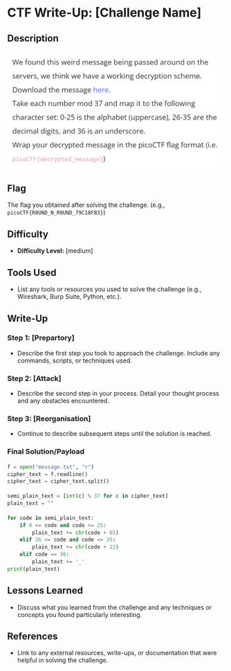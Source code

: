 # CTF Write-Up: [Challenge Name]

## Description
![alt text](images/image.png)
## Flag
The flag you obtained after solving the challenge. (e.g., `picoCTF{R0UND_N_R0UND_79C18FB3}`)

## Difficulty
- **Difficulty Level:** [medium]

## Tools Used
- List any tools or resources you used to solve the challenge (e.g., Wireshark, Burp Suite, Python, etc.).

## Write-Up

### Step 1: [Prepartory]
- Describe the first step you took to approach the challenge. Include any commands, scripts, or techniques used.

### Step 2: [Attack]
- Describe the second step in your process. Detail your thought process and any obstacles encountered.

### Step 3: [Reorganisation]
- Continue to describe subsequent steps until the solution is reached. 

### Final Solution/Payload
```python
f = open("message.txt", "r")
cipher_text = f.readline()
cipher_text = cipher_text.split()

semi_plain_text = [int(c) % 37 for c in cipher_text]
plain_text = ""

for code in semi_plain_text:
    if 0 <= code and code <= 25:
        plain_text += chr(code + 65)
    elif 26 <= code and code <= 35:
        plain_text += chr(code + 22)
    elif code == 36:
        plain_text += '_'
print(plain_text)
```
## Lessons Learned
- Discuss what you learned from the challenge and any techniques or concepts you found particularly interesting.

## References
- Link to any external resources, write-ups, or documentation that were helpful in solving the challenge.

